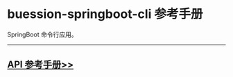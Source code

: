 # buession-springboot-cli 参考手册


SpringBoot 命令行应用。


---


## [API 参考手册>>](/manual/2.0/docs/buession-springboot-cli/)